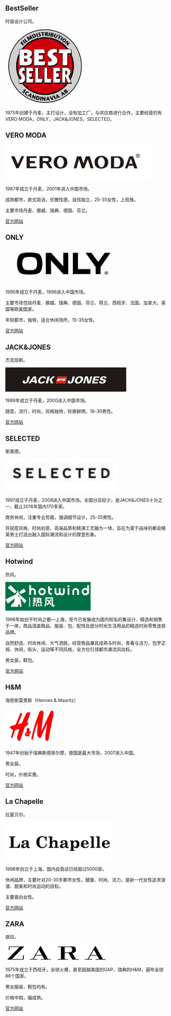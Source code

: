 ## BestSeller

时装设计公司。

![](/assets/bestseller.png)

1975年创建于丹麦，主打设计，没有加工厂，与供应商进行合作。主要经营的有VERO MODA，ONLY，JACK&JONES，SELECTED。

## VERO MODA

![](/assets/veromoda.png)

1987年成立于丹麦，2001年进入中国市场。

成熟都市，款式简洁，优雅性感，自信独立，25-35女性，上班族。

主要市场丹麦、挪威、瑞典、德国、芬兰。

[官方网站](http://www.veromoda.com.cn/)

## ONLY

![](/assets/only.png)

1995年成立于丹麦，1996进入中国市场。

主要市场包括丹麦、挪威、瑞典、德国、芬兰、荷兰、西班牙、法国，加拿大，英国等欧美国家。

年轻都市，独特，适合休闲场所，15-35女性。

[官方网站](http://www.only.cn/)

## JACK&JONES

杰克琼斯。

![](/assets/jackjones.png)

1989年成立于丹麦，2000进入中国市场。

随意，流行，时尚，风格独特，轮廓鲜明，18-30男性。

[官方网站](http://www.jackjones.com.cn/)

## SELECTED

斯莱德。

![](/assets/selected.png)

1997成立于丹麦，2008进入中国市场。全国分店较少，是JACK&JONES十分之一，截止2016年国内170多家。

商务休闲，注重专业剪裁，强调细节设计，25-35男性。

将锐意风格、时尚创意、高端品质和精湛工艺融为一体，旨在为富于品味的都会精英男士打造出融入国际潮流和设计的摩登形象。

[官方网站](http://www.selected.com.cn/)

## Hotwind

热风。

![](/assets/hotwind.png)

1996年始创于时尚之都—上海，至今已发展成为国内知名的集设计、精选和销售于一体，商品涵盖鞋品、服装、包、配饰及部分时尚生活用品的精选时尚零售连锁品牌。

自然舒适、时尚休闲、大气洒脱，经营商品兼具成熟与时尚，青春与活力，包罗正规、休闲，街头、运动等不同风格，全方位引领都市潮流风向标。

男女装，鞋包。

[官方网站](http://www.hotwind.net/)

## H&M

海恩斯莫里斯（Hennes & Mauritz）

![](/assets/hm.png)

1947年创始于瑞典斯德哥尔摩，德国是最大市场，2007进入中国。

男女装。

时尚，价格实惠。

[官方网站](http://www.hm.com/)

## La Chapelle

拉夏贝尔。

![](/assets/lachapelle.png)

1998年创立于上海，国内自营店已经超过5000家。

休闲品牌，主要针对20-30岁都市女性，健康、时尚、活力，是新一代女性追求浪漫、甜美和时尚运动的目标。

主要面向女性。

[官方网站](http://www.lachapelle.cn/)

## ZARA

飒拉。

![](/assets/zara.png)

1975年成立于西班牙，全球火爆，甚至超越美国的GAP、瑞典的H&M，遍布全球86个国家。

男女服装，鞋包均有。

价格中档，偏成熟。

[官方网站](http://www.zara.cn/)



